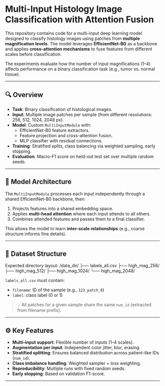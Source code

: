 # Multi-Input Histology Image Classification with Attention Fusion

This repository contains code for a multi-input deep learning model designed to classify histology images using patches from **multiple magnification levels**. The model leverages **EfficientNet-B0** as a backbone and applies **cross-attention mechanisms** to fuse features from different scales before classification.

The experiments evaluate how the number of input magnifications (1–4) affects performance on a binary classification task (e.g., tumor vs. normal tissue).

---

## 🔍 Overview

- **Task**: Binary classification of histological images.
- **Input**: Multiple image patches per sample (from different resolutions: 256, 512, 1024, 2048 px).
- **Model**: Custom `MultiInputModule` with:
  - EfficientNet-B0 feature extractors.
  - Feature projection and cross-attention fusion.
  - MLP classifier with residual connections.
- **Training**: Stratified splits, class balancing via weighted sampling, early stopping.
- **Evaluation**: Macro-F1 score on held-out test set over multiple random seeds.

---

## 🧱 Model Architecture

The `MultiInputModule` processes each input independently through a shared EfficientNet-B0 backbone, then:

1. Projects features into a shared embedding space.
2. Applies **multi-head attention** where each input attends to all others.
3. Combines attended features and passes them to a final classifier.

This allows the model to learn **inter-scale relationships** (e.g., coarse structure informs fine details).

---

## 📁 Dataset Structure

Expected directory layout:
/data_dir/
├── labels_all.csv
├── high_mag_256/
├── high_mag_512/
├── high_mag_1024/
└── high_mag_2048/


`labels_all.csv` must contain:
- `filename`: ID of the sample (e.g., `123_patch_0`)
- `label`: class label (0 or 1)

> 💡 All patches for a given sample share the same `num_id` (extracted from filename prefix).

---

## ⚙️ Key Features

- **Multi-input support**: Flexible number of inputs (1–4 scales).
- **Augmentation per input**: Independent color jitter, blur, erasing.
- **Stratified splitting**: Ensures balanced distribution across patient-like IDs (`num_id`).
- **Class imbalance handling**: Weighted sampler + loss weighting.
- **Reproducibility**: Multiple runs with fixed random seeds.
- **Early stopping**: Based on validation F1-score.

---

